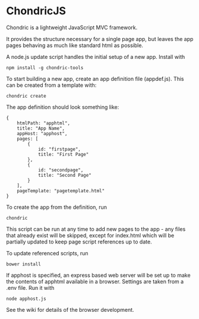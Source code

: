 ChondricJS
==========

Chondric is a lightweight JavaScript MVC framework.

It provides the structure necessary for a single page app, but leaves the app pages behaving as much like standard html as possible.

A node.js update script handles the initial setup of a new app. Install with

    npm install -g chondric-tools

To start building a new app, create an app definition file (appdef.js). This can be created from a template with:

    chondric create

The app definition should look something like:

    {
        htmlPath: "apphtml",
        title: "App Name",
        appHost: "apphost",
        pages: [
            {
                id: "firstpage",
                title: "First Page"
            },
            {
                id: "secondpage",
                title: "Second Page"
            }
        ],
        pageTemplate: "pagetemplate.html"
    }



To create the app from the definition, run

    chondric

This script can be run at any time to add new pages to the app - any files that already exist will be skipped, except for index.html which will be partially updated to keep page script references up to date.

To update referenced scripts, run

    bower install

If apphost is specified, an express based web server will be set up to make the contents of apphtml available in a browser. Settings are taken from a .env file. Run it with

    node apphost.js

See the wiki for details of the browser development.
